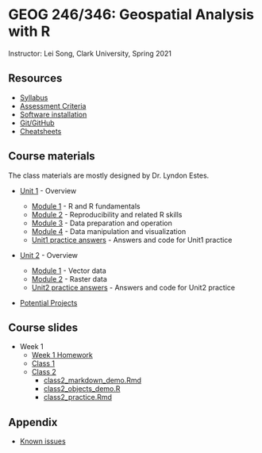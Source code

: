 # GEOG 246/346: Geospatial Analysis with R
Instructor: Lei Song, Clark University, Spring 2021

## Resources
- [Syllabus](syllabus.html)
- [Assessment Criteria](assessment.html)
- [Software installation](software-installation.html)
- [Git/GitHub](git-github.html)
- [Cheatsheets](cheatsheets.html)

## Course materials

The class materials are mostly designed by Dr. Lyndon Estes.

- [Unit 1](unit1.html) - Overview
  - [Module 1](unit1-module1.html) - R and R fundamentals
  - [Module 2](unit1-module2.html) - Reproducibility and related R skills
  - [Module 3](unit1-module3.html) - Data preparation and operation
  - [Module 4](unit1-module4.html) - Data manipulation and visualization
  - [Unit1 practice answers](unit1-practice-answers.html) - Answers and code for Unit1 practice

- [Unit 2](unit2.html) - Overview
  - [Module 1](unit2-module1.html) - Vector data
  - [Module 2](unit2-module2.html) - Raster data
  - [Unit2 practice answers](unit2-practice-answers.html) - Answers and code for Unit2 practice
  
- [Potential Projects](projects.html)

## Course slides

- Week 1
  - [Week 1 Homework](https://leisong.shinyapps.io/homework_week1/)
  - [Class 1](class1.html)
  - [Class 2](class2.html)
    - [class2_markdown_demo.Rmd](class2_markdown_demo.Rmd)
    - [class2_objects_demo.R](class2_objects_demo.R)
    - [class2_practice.Rmd](class2_practice.Rmd)

## Appendix
- [Known issues](known-issues.html)
